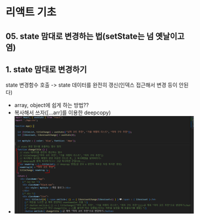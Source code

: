 # 리액트 기초
## 05. state 맘대로 변경하는 법(setState는 넘 옛날이고염)

## 1. state 맘대로 변경하기
state 변경함수 호출 -> state 데이터를 완전히 갱신(인덱스 접근해서 변경 등이 안된다)
- array, object에 쉽게 하는 방법??
- 복사해서 쓰자([...arr]를 이용한 deepcopy)
- ![Alt text](<images/05. state 맘대로 변경하는 법(setState는 넘 옛날이고염)/1 - deepcopy를 통한 state 배열 변경.PNG>)